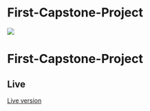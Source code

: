 # First-Capstone-Project

![](https://img.shields.io/badge/Microverse-blueviolet)

# First-Capstone-Project

## Live 
[Live version]( https://bouaikilham.github.io/First-Capstone-Project/)